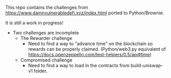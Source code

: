 This repo contains the challenges from https://www.damnvulnerabledefi.xyz/index.html ported to Python/Brownie.

It is still a work in progress!

- Two challenges are incomplete
    - The Rewarder challenge
        - Need to find a way to "advance time" on the blockchain so rewards can be properly claimed. (Python/web3.py equivalent of https://docs.openzeppelin.com/test-helpers/0.5/api#time)
    - Compromised challenge
        - Need to find a way to load in the contracts from build-uniswap-v1 folder.

